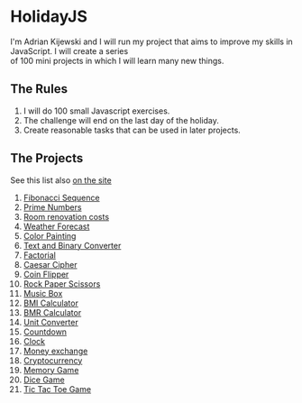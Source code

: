 # HolidayJS

I'm Adrian Kijewski and I will run my project that aims 
to improve my skills in JavaScript. I will create a series           
of 100 mini projects in which I will learn many new things.

## The Rules

1. I will do 100 small Javascript exercises.
2. The challenge will end on the last day of the holiday.
3. Create reasonable tasks that can be used in later projects.

## The Projects

See this list also [on the site](https://edrieen.github.io/holidayjs/)

1. [Fibonacci Sequence](https://edrieen.github.io/holidayjs/projects/fibonacci/)
2. [Prime Numbers](https://edrieen.github.io/holidayjs/projects/primeNumbers/)
3. [Room renovation costs](https://edrieen.github.io/holidayjs/projects/renovationCostsCalculator/)
4. [Weather Forecast](https://edrieen.github.io/holidayjs/projects/weather/)
5. [Color Painting](https://edrieen.github.io/holidayjs/projects/colorPainting/)
6. [Text and Binary Converter](https://edrieen.github.io/holidayjs/projects/textbinaryconverter/)
7. [Factorial](https://edrieen.github.io/holidayjs/projects/factorial/)
8. [Caesar Cipher](https://edrieen.github.io/holidayjs/projects/caesarcipher/)
9. [Coin Flipper](https://edrieen.github.io/holidayjs/projects/coinflip/)
10. [Rock Paper Scissors](https://edrieen.github.io/holidayjs/projects/rps/)
11. [Music Box](https://edrieen.github.io/holidayjs/projects/musicbox/)
12. [BMI Calculator](https://edrieen.github.io/holidayjs/projects/bmi/)
13. [BMR Calculator](https://edrieen.github.io/holidayjs/projects/bmr/)
14. [Unit Converter](https://edrieen.github.io/holidayjs/projects/unitconverter/)
15. [Countdown](https://edrieen.github.io/holidayjs/projects/countdown/)
16. [Clock](https://edrieen.github.io/holidayjs/projects/clock/)
17. [Money exchange](https://edrieen.github.io/holidayjs/projects/exchange/)
18. [Cryptocurrency](https://edrieen.github.io/holidayjs/projects/cryptocurrency/)
19. [Memory Game](https://edrieen.github.io/holidayjs/projects/memory/)
20. [Dice Game](https://edrieen.github.io/holidayjs/projects/dice/)
21. [Tic Tac Toe Game](https://edrieen.github.io/holidayjs/projects/tictactoe/)
